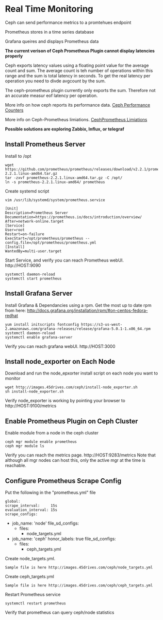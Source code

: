 # Real Time Monitoring

Ceph can send performance metrics to a promtehues endpoint

Prometheus stores in a time series database

Grafana queires and displays Prometheus data 

**The current verison of Ceph Prometheus Plugin cannot display latencies properly**

Ceph exports latency values using a floating point value for the average count and sum. The average count is teh number of operations within this range and the sum is total latency in seconds. To get the real latency per operation you need to divde avgcount by the sum.

The ceph-prometheus plugin currently only exports the sum. Therefore not an accurate measur eof latency per operation.  

More info on how ceph reports its performance data. [ Ceph Performance Counters](https///access.redhat.com/documentation/en-us/red_hat_ceph_storage/3/html/administration_guide/performance_counters#osd-rw-ops-table)

More info on Ceph-Prometheus limiations. [ CephPrometheus Limiations](http://docs.ceph.com/docs/mimic/mgr/prometheus/#notes)

**Possible solutions are exploring Zabbix, Influx, or telegraf**

## Install Prometheus Server

Install to /opt

    wget https://github.com/prometheus/prometheus/releases/download/v2.2.1/prometheus-2.2.1.linux-amd64.tar.gz
    tar -zxvf prometheus-2.2.1.linux-amd64.tar.gz -C /opt/
    ln -s prometheus-2.2.1.linux-amd64/ prometheus
    
Create systemd script

    vim /usr/lib/systemd/system/prometheus.service

    [Unit]
    Description=Prometheus Server
    Documentation=https://prometheus.io/docs/introduction/overview/
    After=network-online.target
    [Service]
    User=root
    Restart=on-failure
    ExecStart=/opt/prometheus/prometheus --config.file=/opt/prometheus/prometheus.yml                          
    [Install]
    WantedBy=multi-user.target

Start Service, and verify you can reach Prometheus webUI. http://HOST:9090

    systemctl daemon-reload
    systemctl start prometheus


## Install Grafana Server

Install Grafana & Dependancies using a rpm. Get the most up to date rpm from here: http://docs.grafana.org/installation/rpm/#on-centos-fedora-redhat

    yum install initscripts fontconfig https://s3-us-west-2.amazonaws.com/grafana-releases/release/grafana-5.0.1-1.x86_64.rpm
    systemctl daemon-reload
    systemctl enable grafana-server

Verify you can reach grafana webUI. http://HOST:3000
    
## Install node_exporter on Each Node

Download and run the node_epxorter install script on each node you want to monitor

    wget http://images.45drives.com/ceph/install-node_exporter.sh
    sh install-node_exporter.sh

Verify node_exporter is working by pointing your browser to http://HOST:9100/metrics

## Enable Prometheus Plugin on Ceph Cluster

Enable module from a node in the ceph cluster

    ceph mgr module enable prometheus
    ceph mgr module ls 

Verify you can reach the metrics page. http://HOST:9283/metrics
Note that although all mgr nodes can host this, only the active mgr at the time is reachable.

## Configure Prometheus Scrape Config

Put the following in the "prometheus.yml" file

    global:
    scrape_interval:     15s
    evaluation_interval: 15s
    scrape_configs:
   - job_name: 'node'
     file_sd_configs:
       - files:
         - node_targets.yml
   - job_name: 'ceph'
     honor_labels: true
     file_sd_configs:
       - files:
         - ceph_targets.yml

Create node_targets.yml. 
    
    Sample file is here http://images.45drives.com/ceph/node_targets.yml

Create ceph_targets.yml

    Sample file is here http://images.45drives.com/ceph/ceph_targets.yml

Restart Prometheus service

    systemctl restart prometheus

Verify that prometheus can query ceph/node statistics





